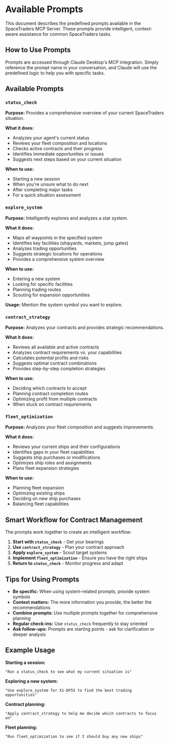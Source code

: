 # Available Prompts

This document describes the predefined prompts available in the SpaceTraders MCP Server. These prompts provide intelligent, context-aware assistance for common SpaceTraders tasks.

## How to Use Prompts

Prompts are accessed through Claude Desktop's MCP integration. Simply reference the prompt name in your conversation, and Claude will use the predefined logic to help you with specific tasks.

## Available Prompts

### `status_check`

**Purpose:** Provides a comprehensive overview of your current SpaceTraders situation.

**What it does:**
- Analyzes your agent's current status
- Reviews your fleet composition and locations
- Checks active contracts and their progress
- Identifies immediate opportunities or issues
- Suggests next steps based on your current situation

**When to use:**
- Starting a new session
- When you're unsure what to do next
- After completing major tasks
- For a quick situation assessment

### `explore_system`

**Purpose:** Intelligently explores and analyzes a star system.

**What it does:**
- Maps all waypoints in the specified system
- Identifies key facilities (shipyards, markets, jump gates)
- Analyzes trading opportunities
- Suggests strategic locations for operations
- Provides a comprehensive system overview

**When to use:**
- Entering a new system
- Looking for specific facilities
- Planning trading routes
- Scouting for expansion opportunities

**Usage:** Mention the system symbol you want to explore.

### `contract_strategy`

**Purpose:** Analyzes your contracts and provides strategic recommendations.

**What it does:**
- Reviews all available and active contracts
- Analyzes contract requirements vs. your capabilities
- Calculates potential profits and risks
- Suggests optimal contract combinations
- Provides step-by-step completion strategies

**When to use:**
- Deciding which contracts to accept
- Planning contract completion routes
- Optimizing profit from multiple contracts
- When stuck on contract requirements

### `fleet_optimization`

**Purpose:** Analyzes your fleet composition and suggests improvements.

**What it does:**
- Reviews your current ships and their configurations
- Identifies gaps in your fleet capabilities
- Suggests ship purchases or modifications
- Optimizes ship roles and assignments
- Plans fleet expansion strategies

**When to use:**
- Planning fleet expansion
- Optimizing existing ships
- Deciding on new ship purchases
- Balancing fleet capabilities

## Smart Workflow for Contract Management

The prompts work together to create an intelligent workflow:

1. **Start with `status_check`** - Get your bearings
2. **Use `contract_strategy`** - Plan your contract approach
3. **Apply `explore_system`** - Scout target systems
4. **Implement `fleet_optimization`** - Ensure you have the right ships
5. **Return to `status_check`** - Monitor progress and adapt

## Tips for Using Prompts

- **Be specific:** When using system-related prompts, provide system symbols
- **Context matters:** The more information you provide, the better the recommendations
- **Combine prompts:** Use multiple prompts together for comprehensive planning
- **Regular check-ins:** Use `status_check` frequently to stay oriented
- **Ask follow-ups:** Prompts are starting points - ask for clarification or deeper analysis

## Example Usage

**Starting a session:**
```
"Run a status_check to see what my current situation is"
```

**Exploring a new system:**
```
"Use explore_system for X1-DF55 to find the best trading opportunities"
```

**Contract planning:**
```
"Apply contract_strategy to help me decide which contracts to focus on"
```

**Fleet planning:**
```
"Run fleet_optimization to see if I should buy any new ships"
```
